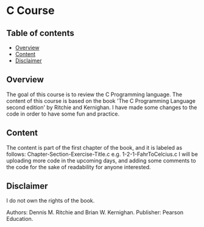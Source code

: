 # C Course

## Table of contents

- [Overview](#overview)
- [Content](#content)
- [Disclaimer](#disclaimer)

## Overview

The goal of this course is to review the C Programming language. The content of this course is based on the book 'The C Programming Language second edition' by Ritchie and Kernighan. I have made some changes to the code in order to have some fun and practice. 


## Content 

The content is part of the first chapter of the book, and it is labeled as follows: Chapter-Section-Exercise-Title.c
e.g. 1-2-1-FahrToCelcius.c
I will be uploading more code in the upcoming days, and adding some comments to the code for the sake of readability for anyone interested.

## Disclaimer

I do not own the rights of the book.

Authors: Dennis M. Ritchie and Brian W. Kernighan.
Publisher: Pearson Education.